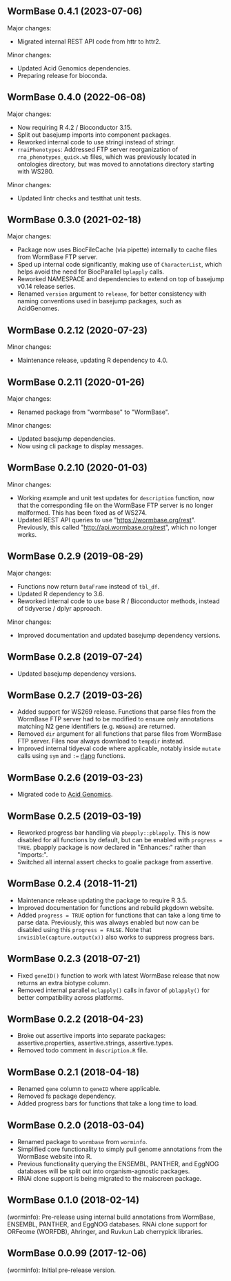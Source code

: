 ## WormBase 0.4.1 (2023-07-06)

Major changes:

- Migrated internal REST API code from httr to httr2.

Minor changes:

- Updated Acid Genomics dependencies.
- Preparing release for bioconda.

## WormBase 0.4.0 (2022-06-08)

Major changes:

- Now requiring R 4.2 / Bioconductor 3.15.
- Split out basejump imports into component packages.
- Reworked internal code to use stringi instead of stringr.
- `rnaiPhenotypes`: Addressed FTP server reorganization of
  `rna_phenotypes_quick.wb` files, which was previously located in ontologies
  directory, but was moved to annotations directory starting with WS280.

Minor changes:

- Updated lintr checks and testthat unit tests.

## WormBase 0.3.0 (2021-02-18)

Major changes:

- Package now uses BiocFileCache (via pipette) internally to cache files
  from WormBase FTP server.
- Sped up internal code significantly, making use of `CharacterList`, which
  helps avoid the need for BiocParallel `bplapply` calls.
- Reworked NAMESPACE and dependencies to extend on top of basejump v0.14
  release series.
- Renamed `version` argument to `release`, for better consistency with naming
  conventions used in basejump packages, such as AcidGenomes.

## WormBase 0.2.12 (2020-07-23)

Minor changes:

- Maintenance release, updating R dependency to 4.0.

## WormBase 0.2.11 (2020-01-26)

Major changes:

- Renamed package from "wormbase" to "WormBase".

Minor changes:

- Updated basejump dependencies.
- Now using cli package to display messages.

## WormBase 0.2.10 (2020-01-03)

Minor changes:

- Working example and unit test updates for `description` function, now that
  the corresponding file on the WormBase FTP server is no longer malformed.
  This has been fixed as of WS274.
- Updated REST API queries to use "https://wormbase.org/rest". Previously, this
  called "http://api.wormbase.org/rest", which no longer works.

## WormBase 0.2.9 (2019-08-29)

Major changes:

- Functions now return `DataFrame` instead of `tbl_df`.
- Updated R dependency to 3.6.
- Reworked internal code to use base R / Bioconductor methods, instead of
  tidyverse / dplyr approach.

Minor changes:

- Improved documentation and updated basejump dependency versions.

## WormBase 0.2.8 (2019-07-24)

- Updated basejump dependency versions.

## WormBase 0.2.7 (2019-03-26)

- Added support for WS269 release. Functions that parse files from the WormBase
  FTP server had to be modified to ensure only annotations matching N2 gene
  identifiers (e.g. `WBGene`) are returned.
- Removed `dir` argument for all functions that parse files from WormBase FTP
  server. Files now always download to `tempdir` instead.
- Improved internal tidyeval code where applicable, notably inside `mutate`
  calls using `sym` and `:=` [rlang][] functions.

## WormBase 0.2.6 (2019-03-23)

- Migrated code to [Acid Genomics][].

## WormBase 0.2.5 (2019-03-19)

- Reworked progress bar handling via `pbapply::pblapply`. This is now disabled
  for all functions by default, but can be enabled with `progress = TRUE`.
  pbapply package is now declared in "Enhances:" rather than "Imports:".
- Switched all internal assert checks to goalie package from assertive.

## WormBase 0.2.4 (2018-11-21)

- Maintenance release updating the package to require R 3.5.
- Improved documentation for functions and rebuild pkgdown website.
- Added `progress = TRUE` option for functions that can take a long time to
  parse data. Previously, this was always enabled but now can be disabled
  using this `progress = FALSE`. Note that `invisible(capture.output(x))` also
  works to suppress progress bars.

## WormBase 0.2.3 (2018-07-21)

- Fixed `geneID()` function to work with latest WormBase release that now
  returns an extra biotype column.
- Removed internal parallel `mclapply()` calls in favor of `pblapply()` for
  better compatibility across platforms.

## WormBase 0.2.2 (2018-04-23)

- Broke out assertive imports into separate packages: assertive.properties,
  assertive.strings, assertive.types.
- Removed todo comment in `description.R` file.

## WormBase 0.2.1 (2018-04-18)

- Renamed `gene` column to `geneID` where applicable.
- Removed fs package dependency.
- Added progress bars for functions that take a long time to load.

## WormBase 0.2.0 (2018-03-04)

- Renamed package to `wormbase` from `worminfo`.
- Simplified core functionality to simply pull genome annotations from the
  WormBase website into R.
- Previous functionality querying the ENSEMBL, PANTHER, and EggNOG databases
  will be split out into organism-agnostic packages.
- RNAi clone support is being migrated to the rnaiscreen package.

## WormBase 0.1.0 (2018-02-14)

(worminfo): Pre-release using internal build annotations from WormBase, ENSEMBL,
PANTHER, and EggNOG databases. RNAi clone support for ORFeome (WORFDB),
Ahringer, and Ruvkun Lab cherrypick libraries.

## WormBase 0.0.99 (2017-12-06)

(worminfo): Initial pre-release version.

[Acid Genomics]: https://acidgenomics.com/
[rlang]: https://rlang.r-lib.org/
